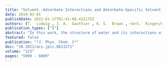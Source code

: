 ```yaml
---
title: "Solvent--Adsorbate Interactions and Adsorbate-Specific Solvent Structure in Carbon Dioxide Reduction on a Stepped Cu Surface"
date: 2019-03-01
publishDate: 2022-01-17T01:41:08.412175Z
authors: [T.  Ludwig , J. A.  Gauthier , K. S.  Brown , <b>S.  Ringe</b> , J. K.  Nørskov , K.  Chan* ]
publication_types: ["2"]
abstract: "In this work, the structure of water and its interactions with various carbon dioxide reduction intermediates adsorbed on a Cu(211) surface is investigated using density functional theory. We find that the presence of adsorbates has a significant and adsorbate-specific effect on the local water structure and that solvation can stabilize adsorbate conformations different from those found in vacuum. We describe relationships between the hydrogen bonding capability of an adsorbate, the dipole moment of the adsorbate, the energetic strength of water--adsorbate interactions, and the change induced in the local water orientation by the adsorbate. Mechanistic implications are discussed. We investigate and quantify the error associated with using arbitrary locally optimized solvent structures in calculations of relevant physical quantities, such as solvated binding energies and work functions. Possible effects of thermal motion on calculations of the work function are investigated using ab initio molecular dynamics."
featured: false
publication: "*J. Phys. Chem. C*"
doi: "10.1021/acs.jpcc.8b11571"
volume: "123"
pages: "5999 - 6009"
---
```


